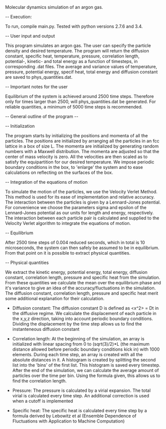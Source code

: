 Molecular dynamics simulation of an argon gas.

-- Execution:

To run, compile main.py. Tested with python versions 2.7.6 and 3.4. 

-- User input and output

This program simulates an argon gas. The user can specify the particle density and desired temperature. The program will return the diffusion constant, specific heat, temperature, pressure, correlation length, potential-, kinetic- and total energy as a function of timesteps, in corresponding .dat files. The average and variance values of temperature, pressure, potential energy, specif heat, total energy and diffusion constant are saved to phys_quantities.dat.

-- Important notes for the user

Equilibrium of the system is achieved around 2500 time steps. Therefore only for times larger than 2500, will phys_quantities.dat be generated. For reliable quantities, a minimum of 5000 time steps is recommended.

-- General outline of the program -- 

-- Initialization

The program starts by initializing the positions and momenta of all the particles. The positions are initialized by arranging all the particles in an fcc lattice in a box of size L. The momenta are initialized by generating random numbers with a Maxwell distribution. The momenta are adjusted so that the center of mass velocity is zero. All the velocities are then scaled as to satisfy the equipartition for our desired temperature. We impose periodic boundary conditions in the box, to 'enlarge' the system and to ease calculations on reflecting on the surfaces of the box.

-- Integration of the equations of motion

To simulate the motion of the particles, we use the Velocity Verlet Method. This method is used for its ease of implementation and relative accuracy. The interaction between the particles is given by a Lennard-Jones potential. For convenience we choose the parameters sigma and epsilon of the Lennard-Jones potential as our units for length and energy, respectively. The interaction between each particle pair is calculated and supplied to the Velocity Verlet algorithm to integrate the equations of motion.

-- Equilibrium

After 2500 time steps of 0.004 reduced seconds, which in total is 10 microseconds, the system can then safely be assumed to be in equilibrium. From that point on it is possible to extract physical quantities.

-- Physical quantities

We extract the kinetic energy, potential energy, total energy, diffusion constant, correlation length, pressure and specific heat from the simulation. From these quantities we calculate the mean over the equilibrium phase and it's variance to give an idea of the accuracy/fluctuations in the simulation. The diffusion constant, correlation length, pressure and specific heat merit some additional explanation for their calculation.

- Diffusion constant: 
The diffusion constant D is defined as <x^2> = Dt in the diffusive regime. We calculate the displacement of each particle in the x,y,z direction, taking into account periodic boundary conditions. Dividing the displacement by the time step allows us to find the instanteneous diffusion constant

- Correlation length: 
At the beginning of the simulation, an array is initialized with linear spacing from 0 to (sqrt(3)/2)*L (the maximum distance allowed before periodic boundary conditions kick in) with 1000 elements. During each time step, an array is created with all the absolute distances in it. A histogram is created by splitting the second list into the 'bins' of the first list. This histogram is saved every timestep. After the end of the simulation, we can calculate the average amount of particles over the time per bin. Using the formula given, this allows us to find the correlation length.

- Pressure: 
The pressure is calculated by a virial expansion. The total virial is calculated every time step. An additional correction is used when a cutoff is implemented

- Specific heat: 
The specific heat is calculated every time step by a formula derived by Lebowitz et al (Ensemble Dependence of Fluctuations with Application to Machine Computation)
